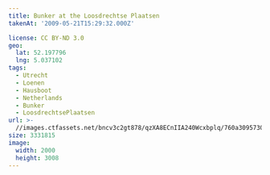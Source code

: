 ```yaml
---
title: Bunker at the Loosdrechtse Plaatsen
takenAt: '2009-05-21T15:29:32.000Z'

license: CC BY-ND 3.0
geo:
  lat: 52.197796
  lng: 5.037102
tags:
  - Utrecht
  - Loenen
  - Hausboot
  - Netherlands
  - Bunker
  - LoosdrechtsePlaatsen
url: >-
  //images.ctfassets.net/bncv3c2gt878/qzXA8ECnIIA240Wcxbplq/760a3095730cb502c7da2d5eac74f2d9/bunker-at-the-loosdrechtse-plaatsen_4378765072_o
size: 3331815
image:
  width: 2000
  height: 3008
---
```

